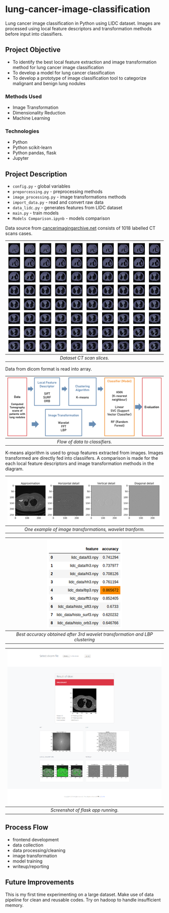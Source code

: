 # lung-cancer-image-classification
Lung cancer image classification in Python using LIDC dataset. Images are processed using local feature descriptors and transformation methods before input into classifiers.

## Project Objective
- To identify the best local feature extraction and image transformation method for lung cancer image classification
- To develop a model for lung cancer classification
- To develop a prototype of image classification tool to categorize malignant and benign lung nodules

### Methods Used
* Image Transformation
* Dimensionality Reduction
* Machine Learning

### Technologies
* Python
* Python scikit-learn
* Python pandas, flask
* Jupyter

## Project Description
* `config.py` - global variables
* `preporcessing.py` - preprocessing methods
* `image_processing.py` - image transformations methods
* `import_data.py` - read and convert raw data
* `data_lidc.py` - generates features from LIDC dataset
* `main.py` - train models
* `Models Comparison.ipynb` - models comparison

Data source from [cancerimagingarchive.net](https://wiki.cancerimagingarchive.net/display/Public/LIDC-IDRI) consists of 1018 labelled CT scans cases.

| ![CT scan slices](assets/dicom.png) | 
|:--:| 
| *Dataset CT scan slices.* |

Data from dicom format is read into array.

| ![Process flow diagram](assets/process.png) | 
|:--:| 
| *Flow of data to classifiers.* |

K-means algorithm is used to group features extracted from images. Images transformed are directly fed into classiifers. A comparison is made for the each local feature descriptors and image transformation methods in the diagram.

| ![Image after wavelet transformation](assets/wavelet.svg) | 
|:--:| 
| *One example of image transformations, wavelet tranform.* |

| ![Accuracy score](assets/accuracy.png) | 
|:--:| 
| *Best accuracy obtained after 3rd wavelet transformation and LBP clustering* |

| ![Flask app](assets/flask.png) | 
|:--:| 
| *Screenshot of flask app running.* |

## Process Flow
- frontend development
- data collection
- data processing/cleaning
- image transformation
- model training
- writeup/reporting

## Future Improvements
This is my first time experimenting on a large dataset. Make use of data pipeline for clean and reusable codes. Try on hadoop to handle insufficient memory.
